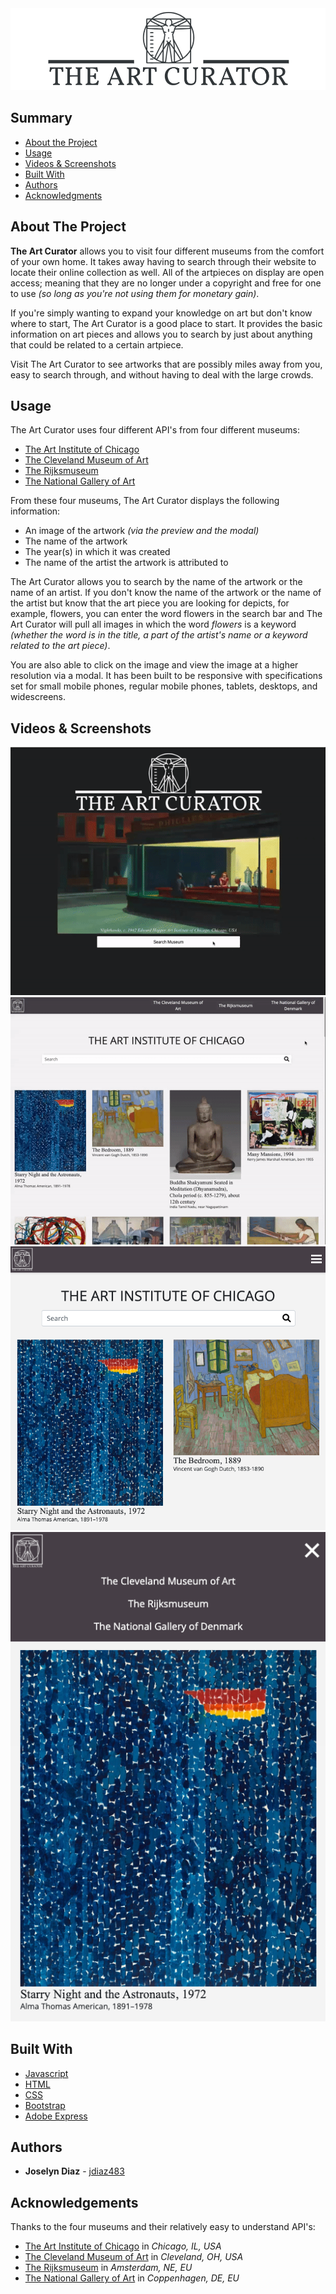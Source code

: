 <img src="images/README-IMG/logo.png">

<h2>Summary</h2>

  - [About the Project](#about-the-project)
  - [Usage](#usage)
  - [Videos & Screenshots](#videos-and-screenshots)
  - [Built With](#built-with)
  - [Authors](#authors)
  - [Acknowledgments](#acknowledgments)

## About The Project
**The Art Curator** allows you to visit four different museums from the comfort of your own home. It takes away having to search through their website to locate their online collection as well. All of the artpieces on display are open access; meaning that they are no longer under a copyright and free for one to use *(so long as you're not using them for monetary gain)*. 

If you're simply wanting to expand your knowledge on art but don't know where to start, The Art Curator is a good place to start. It provides the basic information on art pieces and allows you to search by just about anything that could be related to a certain artpiece. 

Visit The Art Curator to see artworks that are possibly miles away from you, easy to search through, and without having to deal with the large crowds. 

## Usage 
The Art Curator uses four different API's from four different museums:

- [The Art Institute of Chicago](https://api.artic.edu/docs/)
- [The Cleveland Museum of Art](https://www.clevelandart.org/open-access)
- [The Rijksmuseum](https://data.rijksmuseum.nl/object-metadata/api/)
- [The National Gallery of Art](https://open.smk.dk/)

From these four museums, The Art Curator displays the following information:
- An image of the artwork *(via the preview and the modal)*
- The name of the artwork
- The year(s) in which it was created
- The name of the artist the artwork is attributed to

The Art Curator allows you to search by the name of the artwork or the name of an artist. If you don't know the name of the artwork or the name of the artist but know that the art piece you are looking for depicts, for example, flowers, you can enter the word flowers in the search bar and The Art Curator will pull all images in which the word *flowers* is a keyword *(whether the word is in the title, a part of the artist's name or a keyword related to the art piece)*. 

You are also able to click on the image and view the image at a higher resolution via a modal. It has been built to be responsive with specifications set for small mobile phones, regular mobile phones, tablets, desktops, and widescreens. 

## Videos & Screenshots
<img src="images/README-IMG/RDGIF01.gif">
<img src="images/README-IMG/RDGIF02.gif">
<img src="images/README-IMG/RDIMG01.png">
<img src="images/README-IMG/RDIMG02.png">

## Built With 
  - [Javascript](https://www.javascript.com/)
  - [HTML](https://www.w3schools.com/html/default.asp)
  - [CSS](https://www.w3schools.com/css/default.asp)
  - [Bootstrap](https://getbootstrap.com/)
  - [Adobe Express](https://express.adobe.com/sp)

## Authors 
 - **Joselyn Diaz** - [jdiaz483](https://github.com/jdiaz483)

## Acknowledgements
Thanks to the four museums and their relatively easy to understand API's:

- [The Art Institute of Chicago](https://www.artic.edu/) in *Chicago, IL, USA*
- [The Cleveland Museum of Art](https://www.clevelandart.org/) in *Cleveland, OH, USA*
- [The Rijksmuseum](https://www.rijksmuseum.nl/en) in *Amsterdam, NE, EU*
- [The National Gallery of Art](https://www.smk.dk/en/) in *Coppenhagen, DE, EU*

